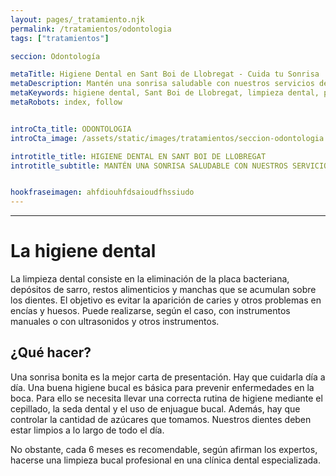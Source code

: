 ```yaml
---
layout: pages/_tratamiento.njk
permalink: /tratamientos/odontologia
tags: ["tratamientos"]

seccion: Odontología

metaTitle: Higiene Dental en Sant Boi de Llobregat - Cuida tu Sonrisa
metaDescription: Mantén una sonrisa saludable con nuestros servicios de higiene dental en Sant Boi de Llobregat. Prevención y cuidado bucal.
metaKeywords: higiene dental, Sant Boi de Llobregat, limpieza dental, prevención, salud bucal
metaRobots: index, follow


introCta_title: ODONTOLOGIA
introCta_image: /assets/static/images/tratamientos/seccion-odontologia.jpg

introtitle_title: HIGIENE DENTAL EN SANT BOI DE LLOBREGAT
introtitle_subtitle: MANTÉN UNA SONRISA SALUDABLE CON NUESTROS SERVICIOS DE HIGIENE DENTAL


hookfraseimagen: ahfdiouhfdsaioudfhssiudo
---
```


___

# La higiene dental

La limpieza dental consiste en la eliminación de la placa bacteriana, depósitos de sarro, restos alimenticios y manchas que se acumulan sobre los dientes. El objetivo es evitar la aparición de caries y otros problemas en encías y huesos. Puede realizarse, según el caso, con instrumentos manuales o con ultrasonidos y otros instrumentos.

## ¿Qué hacer?

Una sonrisa bonita es la mejor carta de presentación. Hay que cuidarla día a día. Una buena higiene bucal es básica para prevenir enfermedades en la boca. Para ello se necesita llevar una correcta rutina de higiene mediante el cepillado, la seda dental y el uso de enjuague bucal. Además, hay que controlar la cantidad de azúcares que tomamos. Nuestros dientes deben estar limpios a lo largo de todo el día.

No obstante, cada 6 meses es recomendable, según afirman los expertos, hacerse una limpieza bucal profesional en una clínica dental especializada.
